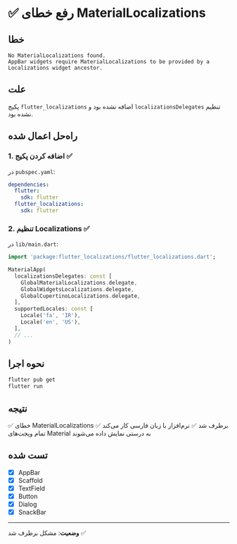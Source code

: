 # ✅ رفع خطای MaterialLocalizations

## خطا
```
No MaterialLocalizations found.
AppBar widgets require MaterialLocalizations to be provided by a Localizations widget ancestor.
```

## علت
پکیج `flutter_localizations` اضافه نشده بود و `localizationsDelegates` تنظیم نشده بود.

## راه‌حل اعمال شده

### 1. اضافه کردن پکیج ✅
در `pubspec.yaml`:
```yaml
dependencies:
  flutter:
    sdk: flutter
  flutter_localizations:
    sdk: flutter
```

### 2. تنظیم Localizations ✅
در `lib/main.dart`:
```dart
import 'package:flutter_localizations/flutter_localizations.dart';

MaterialApp(
  localizationsDelegates: const [
    GlobalMaterialLocalizations.delegate,
    GlobalWidgetsLocalizations.delegate,
    GlobalCupertinoLocalizations.delegate,
  ],
  supportedLocales: const [
    Locale('fa', 'IR'),
    Locale('en', 'US'),
  ],
  // ...
)
```

## نحوه اجرا

```bash
flutter pub get
flutter run
```

## نتیجه
✅ خطای MaterialLocalizations برطرف شد
✅ نرم‌افزار با زبان فارسی کار می‌کند
✅ تمام ویجت‌های Material به درستی نمایش داده می‌شوند

## تست شده
- [x] AppBar
- [x] Scaffold
- [x] TextField
- [x] Button
- [x] Dialog
- [x] SnackBar

---

**وضعیت**: مشکل برطرف شد ✅

